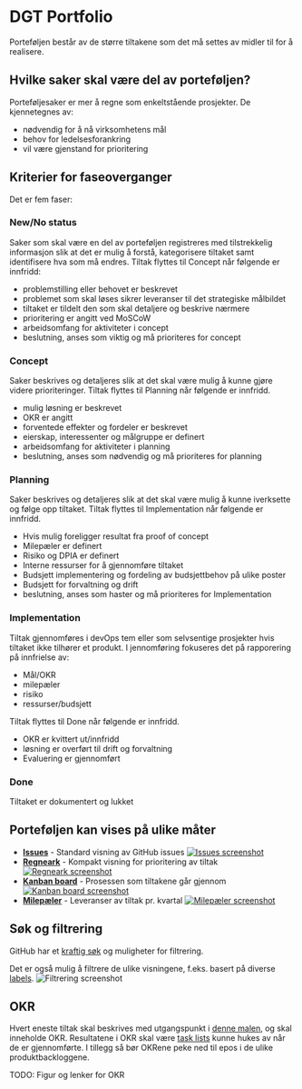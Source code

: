 # DGT Portfolio

Porteføljen består av de større tiltakene som det må settes av midler til for å realisere.

## Hvilke saker skal være del av porteføljen?

Porteføljesaker er mer å regne som enkeltstående prosjekter. De kjennetegnes av:  
- nødvendig for å nå virksomhetens mål
- behov for ledelsesforankring
- vil være gjenstand for prioritering

## Kriterier for faseoverganger

Det er fem faser:

### New/No status
Saker som skal være en del av porteføljen registreres med tilstrekkelig informasjon slik at det er mulig å forstå, kategorisere tiltaket samt identifisere hva som må endres. Tiltak flyttes til Concept når følgende er innfridd:
- problemstilling eller behovet er beskrevet
- problemet som skal løses sikrer leveranser til det strategiske målbildet
- tiltaket er tildelt den som skal detaljere og beskrive nærmere
- prioritering er angitt ved MoSCoW 
- arbeidsomfang for aktiviteter i concept 
- beslutning, anses som viktig og må prioriteres for concept

### Concept 
Saker beskrives og detaljeres slik at det skal være mulig å kunne gjøre videre prioriteringer. Tiltak flyttes til Planning når følgende er innfridd. 
- mulig løsning er beskrevet
- OKR er angitt
- forventede effekter og fordeler er beskrevet
- eierskap, interessenter og målgruppe er definert
- arbeidsomfang for aktiviteter i planning
- beslutning, anses som nødvendig og må prioriteres for planning

### Planning
Saker beskrives og detaljeres slik at det skal være mulig å kunne iverksette og følge opp tiltaket. Tiltak flyttes til Implementation når følgende er innfridd. 
- Hvis mulig foreligger resultat fra proof of concept
- Milepæler er definert
- Risiko og DPIA er definert
- Interne ressurser for å gjennomføre tiltaket 
- Budsjett implementering og fordeling av budsjettbehov på ulike poster
- Budsjett for forvaltning og drift
- beslutning, anses som haster og må prioriteres for Implementation

### Implementation
Tiltak gjennomføres i devOps tem eller som selvsentige prosjekter hvis tiltaket ikke tilhører et produkt. I jennomføring fokuseres det på rapporering på innfrielse av:
- Mål/OKR
- milepæler
- risiko
- ressurser/budsjett

Tiltak flyttes til Done når følgende er innfridd. 
- OKR er kvittert ut/innfridd
- løsning er overført til drift og forvaltning
- Evaluering er gjennomført

### Done
Tiltaket er dokumentert og lukket 

## Porteføljen kan vises på ulike måter

- **[Issues](https://github.com/Altinn/dig-portfolio/issues)** - Standard visning av GitHub issues
  [![Issues screenshot](https://user-images.githubusercontent.com/6088624/139852763-35d82799-cdb7-410e-a99e-54a5b6e6ae8d.png)](https://github.com/Altinn/dig-portfolio/issues "Issues")
- **[Regneark](https://github.com/orgs/Altinn/projects/2/)** - Kompakt visning for prioritering av tiltak
  [![Regneark screenshot](https://user-images.githubusercontent.com/6088624/139850966-a22aba8f-b0c8-4174-a7c4-6143f7ee6175.png)](https://github.com/orgs/Altinn/projects/2/ "Regneark")
- **[Kanban board](https://github.com/orgs/Altinn/projects/2/views/5)** - Prosessen som tiltakene går gjennom 
  [![Kanban board screenshot](https://user-images.githubusercontent.com/6088624/139851786-251dff40-175a-4e18-be6d-46eca38b6458.png)](https://github.com/orgs/Altinn/projects/2/views/5 "Kanban board")
- **[Milepæler](https://github.com/Altinn/dig-portfolio/milestones?direction=asc&sort=due_date&state=open)** - Leveranser av tiltak pr. kvartal
  [![Milepæler screenshot](https://user-images.githubusercontent.com/6088624/139855148-0dbe8839-a5b0-4c90-b4b1-add9d96a1f04.png)](https://github.com/Altinn/dig-portfolio/milestones?direction=asc&sort=due_date&state=open "Milepæler")

## Søk og filtrering

GitHub har et [kraftig søk](https://docs.github.com/en/search-github/searching-on-github/searching-issues-and-pull-requests) og muligheter for filtrering.

Det er også mulig å filtrere de ulike visningene, f.eks. basert på diverse [labels](https://github.com/Altinn/dig-portfolio/labels).
![Filtrering screenshot](https://user-images.githubusercontent.com/6088624/140031166-4733c2f2-2842-43cf-beb9-97a70a0d7d44.png "Filtrering på labels")

## OKR
Hvert eneste tiltak skal beskrives med utgangspunkt i [denne malen](https://github.com/Altinn/dig-portfolio/issues/new/choose), og skal inneholde OKR.
Resultatene i OKR skal være [task lists](https://docs.github.com/en/issues/tracking-your-work-with-issues/about-task-lists) kunne hukes av når de er gjennomførte.
I tillegg så bør OKRene peke ned til epos i de ulike produktbackloggene.

TODO: Figur og lenker for OKR

